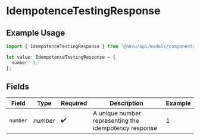 # IdempotenceTestingResponse

## Example Usage

```typescript
import { IdempotenceTestingResponse } from "@novu/api/models/components";

let value: IdempotenceTestingResponse = {
  number: 1,
};
```

## Fields

| Field                                                 | Type                                                  | Required                                              | Description                                           | Example                                               |
| ----------------------------------------------------- | ----------------------------------------------------- | ----------------------------------------------------- | ----------------------------------------------------- | ----------------------------------------------------- |
| `number`                                              | *number*                                              | :heavy_check_mark:                                    | A unique number representing the idempotency response | 1                                                     |